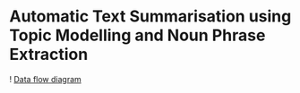 # Automatic Text Summarisation using Topic Modelling and Noun Phrase Extraction

! [Data flow diagram](https://github.com/nikhilmlal/Automatic-Text-Summarization-using-Topic-Modelling-and-Word-Vectors/blob/master/Block-diagram.jpg)
